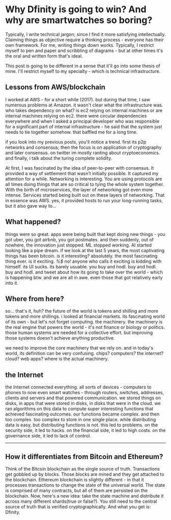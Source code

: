 # Why Dfinity is going to win? And why are smartwatches so boring?

Typically, I write technical jargon; since I find it more satisfying intellectually. Claiming things as objective require a thinking process - everyone has their own framework. For me, writing things down works. Typically, I restrict myself to pen and paper and scribbling of diagrams - but at other times it's the oral and written form that's ideal.

This post is going to be different in a sense that it'll go into some thesis of mine. I'll restrict myself to my specialty - which is technical infrastructure.

## Lessons from AWS/blockchain

I worked at AWS - for a short while (2017). but during that time, I saw numerous problems at Amazon. it wasn't clear what the infrastructure was. who takes dependency on what? is ec2 relying on internal machines or are internal machines relying on ec2. there were circular dependencies everywhere and when I asked a principal developer who was responsible for a significant part of internal infrastructure - he said that the system just needs to tie together somehow. that baffled me for a long time.

if you look into my previous posts, you'll notice a trend. first its p2p networks and consensus; then the focus is on application of cryptography and later consensus. on twitter im mostly ranting about cryptoeconomics. and finally, i talk about the turing complete solidity.

At first, I was fascinated by the idea of peer-to-peer with consensus. It provided a way of settlement that wasn't initially possible. It captured my attention for a while. Networking is interesting. You are using protocols are all times doing things that are so critical to tying the whole system together. With the birth of microservices, the layer of networking got even more intense. Services started being built out on these layers of networking. That in essence was AWS. yes, it provided hosts to run your long-running tasks, but it also gave way to...

## What happened?

things were so great. apps were being built that kept doing new things - you got uber, you got airbnb, you got postmates. and then suddenly, out of nowhere, the innovation just stopped. ML stopped working. AI started looking like a pipe dream. if we look at the last 5 years, the most captivating things has been bitcoin. is it interesting? absolutely. the most fascinating thing ever. is it exciting. _%\$_ no! anyone who calls it exciting is kidding with himself. its UI sucks. its barely usuable. you buy and hodl. buy and hodl. buy and hodl. and tweet about how its going to take over the world - which is happening btw. and we are all in awe. even those that got relatively early into it.

## Where from here?

so... that's it, huh? the future of the world is tokens and shilling and more tokens and more shillings. i looked at financial markets. its fascinating world of its own - but let's not forget computing. the machinery. the machinery is the real engine that powers the world - it's not finance or biology or politics. those human systems are needed for a collective effort. but improving those systems doesn't achieve anything productive.

we need to improve the core machinery that we rely on. and in today's world, its definition can be very confusing. chips? computers? the internet? cloud? web apps? where is the actual machinery.

## the Internet

the Internet connected everything. all sorts of devices - computers to phones to now even smart watches - through routers, switches, addresses, clients and servers and that powered communication. we stored things on disks, in apps that were stored in disks, in disks that were in the cloud. we ran algorithms on this data to compute super interesting functions that achieved fascinating outcomes. our functions became complex. and then too complex. too complex to store in one single place. while distributing data is easy, but distributing functions is not. this led to problems. on the security side, it led to hacks. on the financial side, it led to high costs. on the governance side, it led to lack of control.

---

## How it differentiates from Bitcoin and Ethereum?

Think of the Bitcoin blockchain as the single source of truth. Transactions get gobbled up by blocks. Those blocks are mined and they get attached to the blockchain. Ethereum blockchain is slightly different - in that it processes transactions to change the state of the universal world. The state is comprised of many contracts, but all of them are persisted on the blockchain. Now, here's a new idea: take the state machine and distribute it across many different shards(true or false?). You still need to the central source of truth that is verified cryptographically. And what you get is: Dfinity.
